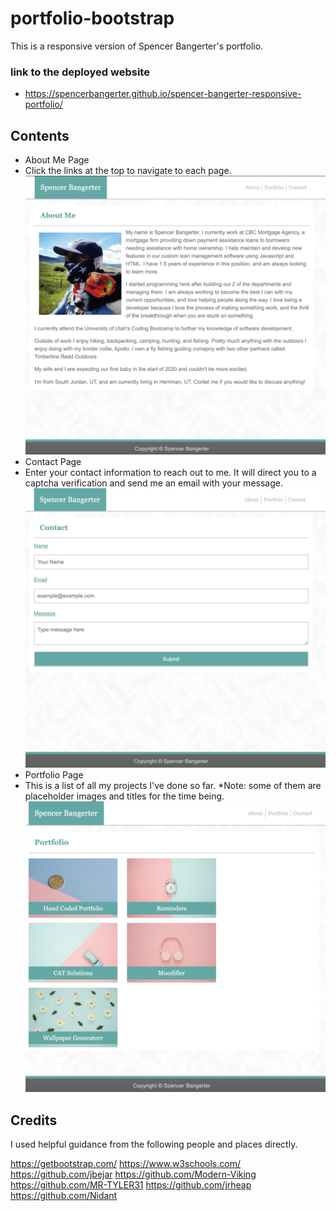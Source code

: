 # portfolio-bootstrap

This is a responsive version of Spencer Bangerter's portfolio.

### link to the deployed website
- https://spencerbangerter.github.io/spencer-bangerter-responsive-portfolio/

## Contents

- About Me Page
- Click the links at the top to navigate to each page.
![Screenshot of About Me page](https://github.com/SpencerBangerter/portfolio-bootstrap/blob/master/images/screenshots/aboutme.png)
- Contact Page
- Enter your contact information to reach out to me. It will direct you to a captcha verification and send me an email with your message.
![Screenshot of Contact page](https://github.com/SpencerBangerter/portfolio-bootstrap/blob/master/images/screenshots/contact.png)
- Portfolio Page
- This is a list of all my projects I've done so far. *Note: some of them are placeholder images and titles for the time being.
![Screenshot of Portfolio page](https://github.com/SpencerBangerter/portfolio-bootstrap/blob/master/images/screenshots/portfolio.png)

## Credits

I used helpful guidance from the following people and places directly.

https://getbootstrap.com/
https://www.w3schools.com/
https://github.com/jbejar
https://github.com/Modern-Viking 
https://github.com/MR-TYLER31
https://github.com/jrheap
https://github.com/Nidant
